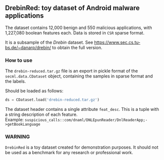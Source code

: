 ## DrebinRed: toy dataset of Android malware applications

The dataset contains 12,000 benign and 550 malicious applications,
with 1,227,080 boolean features each. Data is stored in `CSR` sparse format.

It is a subsample of the *Drebin* dataset. See https://www.sec.cs.tu-bs.de/~danarp/drebin/ 
to obtain the full version. 

### How to use
The `drebin-reduced.tar.gz` file is an export in pickle format of the `secml.data.CDataset` object,
containing the samples in sparse format and the labels.

Should be loaded as follows:
  ```python
  ds = CDataset.load('drebin-reduced.tar.gz')
  ```

The dataset header contains a single attribute `feat_desc`. This is a tuple with a string
description of each feature.  
Example: `suspicious_calls::com/dnaml/DNLEpunReader/DnlReaderApp;->getBookLanguage`

### WARNING
`DrebinRed` is a toy dataset created for demonstration purposes. It should not be used
 as a benchmark for any research or professional work.
